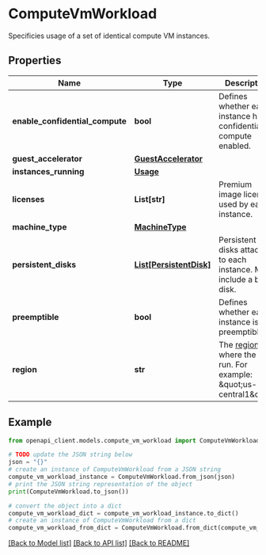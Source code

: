 # ComputeVmWorkload

Specificies usage of a set of identical compute VM instances.

## Properties

Name | Type | Description | Notes
------------ | ------------- | ------------- | -------------
**enable_confidential_compute** | **bool** | Defines whether each instance has confidential compute enabled. | [optional] 
**guest_accelerator** | [**GuestAccelerator**](GuestAccelerator.md) |  | [optional] 
**instances_running** | [**Usage**](Usage.md) |  | [optional] 
**licenses** | **List[str]** | Premium image licenses used by each instance. | [optional] 
**machine_type** | [**MachineType**](MachineType.md) |  | [optional] 
**persistent_disks** | [**List[PersistentDisk]**](PersistentDisk.md) | Persistent disks attached to each instance. Must include a boot disk. | [optional] 
**preemptible** | **bool** | Defines whether each instance is preemptible. | [optional] 
**region** | **str** | The [region](https://cloud.google.com/compute/docs/regions-zones) where the VMs run. For example: \&quot;us-central1\&quot;. | [optional] 

## Example

```python
from openapi_client.models.compute_vm_workload import ComputeVmWorkload

# TODO update the JSON string below
json = "{}"
# create an instance of ComputeVmWorkload from a JSON string
compute_vm_workload_instance = ComputeVmWorkload.from_json(json)
# print the JSON string representation of the object
print(ComputeVmWorkload.to_json())

# convert the object into a dict
compute_vm_workload_dict = compute_vm_workload_instance.to_dict()
# create an instance of ComputeVmWorkload from a dict
compute_vm_workload_from_dict = ComputeVmWorkload.from_dict(compute_vm_workload_dict)
```
[[Back to Model list]](../README.md#documentation-for-models) [[Back to API list]](../README.md#documentation-for-api-endpoints) [[Back to README]](../README.md)


